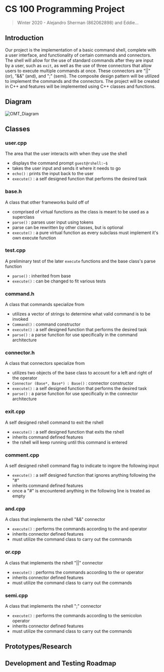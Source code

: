 # CS 100 Programming Project
> Winter 2020 - Alejandro Sherman (862062898) and Eddie...

## Introduction
Our project is the implementation of a basic command shell, complete with a user interface, and functionality of certain commands and connectors. The shell will allow for the use of standard commands after they are input by a user, such as `exit`, as well as the use of three connectors that allow users to execute multiple commands at once. These connectors are "||" (or), "&&" (and), and ";" (semi). The composite design pattern will be utilized to implement the commands and the connectors. The project will be created in C++ and features will be implemented using C++ classes and functions.

## Diagram
![OMT_Diagram](https://github.com/cs100/assignment-empty_string/blob/master/images/OMT_Diagram.png?raw=true)

## Classes
### user.cpp
The area that the user interacts with when they use the shell

* displays the command prompt `guest@rshell:~$`
* takes the user input and sends it where it needs to go
* `echo()` : prints the input back to the user
* `execute()` : a self designed function that performs the desired task

### base.h
A class that other frameworks build off of

* comprised of virtual functions as the class is meant to be used as a superclass
* `parse()` : parses user input using tokens
* parse can be rewritten by other classes, but is optional
* `execute()` : a pure virtual function as every subclass must implement it's own execute function

### test.cpp
A preliminary test of the later `execute` functions and the base class's parse function

* `parse()` : inherited from base
* `execute()` : can be changed to fit various tests

### command.h
A class that commands specialize from

* utilizes a vector of strings to determine what valid command is to be invoked
* `Command()` : command constructor
* `execute()` : a self designed function that performs the desired task
* `parse()` : a parse function for use specifically in the command architecture

### connector.h
A class that connectors specialize from

* utilizes two objects of the base class to account for a left and right of the operator
* `Connector (Base*, Base*) : Base()` : connector constructor
* `execute()` : a self designed function that performs the desired task
* `parse()` : a parse function for use specifically in the connector architecture

### exit.cpp
A self designed rshell command to exit the rshell

* `execute()` : a self designed function that exits the rshell
* inherits command defined features
* the rshell will keep running until this command is entered

### comment.cpp
A self designed rshell command flag to indicate to ingore the following input

* `execute()` : a self designed function that ignores anything following the "#"
* inherits command defined features
* once a "#" is encountered anything in the following line is treated as empty

### and.cpp
A class that implements the rshell "&&" connector

* `execute()` : performs the commands according to the and operator
* inherits connector defined features
* must utilize the command class to carry out the commands

### or.cpp
A class that implements the rshell "||" connector

* `execute()` : performs the commands according to the or operator
* inherits connector defined features
* must utilize the command class to carry out the commands

### semi.cpp
A class that implements the rshell ";" connector

* `execute()` : performs the commands according to the semicolon operator
* inherits connector defined features
* must utilize the command class to carry out the commands

## Prototypes/Research

## Development and Testing Roadmap
